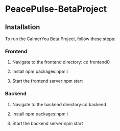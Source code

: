 # PeacePulse-BetaProject

## Installation

To run the CalmerYou Beta Project, follow these steps:

### Frontend

1. Navigate to the frontend directory: cd frontend0

2. Install npm packages:npm i

3. Start the frontend server:npm start

### Backend

1. Navigate to the backend directory:cd backend
   
2. Install npm packages:npm i


3. Start the backend server:npm start
